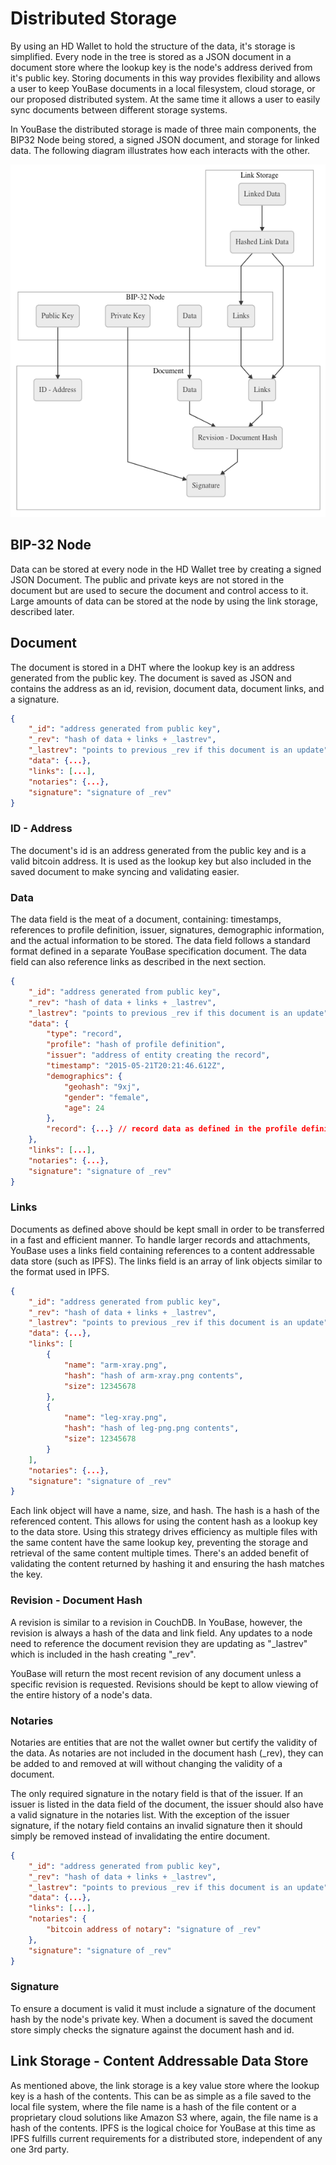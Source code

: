 # Distributed Storage

By using an HD Wallet to hold the structure of the data, it's storage is simplified. Every node in the tree is stored as a JSON document in a document store where the lookup key is the node's address derived from it's public key. Storing documents in this way provides flexibility and allows a user to keep YouBase documents in a local filesystem, cloud storage, or our proposed distributed system. At the same time it allows a user to easily sync documents between different storage systems.

In YouBase the distributed storage is made of three main components, the BIP32 Node being stored, a signed JSON document, and storage for linked data. The following diagram illustrates how each interacts with the other.  

![Distributed Storage](/diagrams/distributed-storage.png)

## BIP-32 Node

Data can be stored at every node in the HD Wallet tree by creating a signed JSON Document. The public and private keys are not stored in the document but are used to secure the document and control access to it. Large amounts of data can be stored at the node by using the link storage, described later.

## Document

The document is stored in a DHT where the lookup key is an address generated from the public key. The document is saved as JSON and contains the address as an id, revision, document data, document links, and a signature.

```json
{
    "_id": "address generated from public key",
    "_rev": "hash of data + links + _lastrev",
    "_lastrev": "points to previous _rev if this document is an update",
    "data": {...},
    "links": [...],
    "notaries": {...},
    "signature": "signature of _rev"
}
```

### ID - Address

The document's id is an address generated from the public key and is a valid bitcoin address. It is used as the lookup key but also included in the saved document to make syncing and validating easier.

### Data

The data field is the meat of a document, containing: timestamps, references to profile definition, issuer, signatures, demographic information, and the actual information to be stored. The data field follows a standard format defined in a separate YouBase specification document. The data field can also reference links as described in the next section.

```json
{
    "_id": "address generated from public key",
    "_rev": "hash of data + links + _lastrev",
    "_lastrev": "points to previous _rev if this document is an update",
    "data": {
        "type": "record",
        "profile": "hash of profile definition",
        "issuer": "address of entity creating the record",
        "timestamp": "2015-05-21T20:21:46.612Z",
        "demographics": {
            "geohash": "9xj",
            "gender": "female",
            "age": 24
        },
        "record": {...} // record data as defined in the profile definition
    },
    "links": [...],
    "notaries": {...},
    "signature": "signature of _rev"
}
```

### Links

Documents as defined above should be kept small in order to be transferred in a fast and efficient manner. To handle larger records and attachments, YouBase uses a links field containing references to a content addressable data store (such as IPFS). The links field is an array of link objects similar to the format used in IPFS. 

```json
{
    "_id": "address generated from public key",
    "_rev": "hash of data + links + _lastrev",
    "_lastrev": "points to previous _rev if this document is an update",
    "data": {...},
    "links": [
        {
            "name": "arm-xray.png",
            "hash": "hash of arm-xray.png contents",
            "size": 12345678
        },
        {
            "name": "leg-xray.png",
            "hash": "hash of leg-png.png contents",
            "size": 12345678
        }
    ],
    "notaries": {...},
    "signature": "signature of _rev"
}
```

Each link object will have a name, size, and hash. The hash is a hash of the referenced content. This allows for using the content hash as a lookup key to the data store. Using this strategy drives efficiency as multiple files with the same content have the same lookup key, preventing the storage and retrieval of the same content multiple times. There's an added benefit of validating the content returned by hashing it and ensuring the hash matches the key.

### Revision - Document Hash

A revision is similar to a revision in CouchDB. In YouBase, however, the revision is always a hash of the data and link field. Any updates to a node need to reference the document revision they are updating as "\_lastrev" which is included in the hash creating "\_rev".

YouBase will return the most recent revision of any document unless a specific revision is requested. Revisions should be kept to allow viewing of the entire history of a node's data.

### Notaries

Notaries are entities that are not the wallet owner but certify the validity of the data. As notaries are not included in the document hash (\_rev), they can be added to and removed at will without changing the validity of a document. 

The only required signature in the notary field is that of the issuer. If an issuer is listed in the data field of the document, the issuer should also have a valid signature in the notaries list. With the exception of the issuer signature, if the notary field contains an invalid signature then it should simply be removed instead of invalidating the entire document. 

```json
{
    "_id": "address generated from public key",
    "_rev": "hash of data + links + _lastrev",
    "_lastrev": "points to previous _rev if this document is an update",
    "data": {...},
    "links": [...],
    "notaries": {
        "bitcoin address of notary": "signature of _rev"
    },
    "signature": "signature of _rev"
}
```

### Signature

To ensure a document is valid it must include a signature of the document hash by the node's private key. When a document is saved the document store simply checks the signature against the document hash and id.

## Link Storage - Content Addressable Data Store

As mentioned above, the link storage is a key value store where the lookup key is a hash of the contents. This can be as simple as a file saved to the local file system, where the file name is a hash of the file content or a proprietary cloud solutions like Amazon S3 where, again, the file name is a hash of the contents. IPFS is the logical choice for YouBase at this time as IPFS fulfills current requirements for a distributed store, independent of any one 3rd party.
